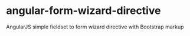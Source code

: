 # angular-form-wizard-directive
AngularJS simple fieldset to form wizard directive with Bootstrap markup
